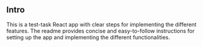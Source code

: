 ## Intro 

This is a test-task React app with clear steps for implementing the different features. The readme provides concise and easy-to-follow instructions for setting up the app and implementing the different functionalities.
